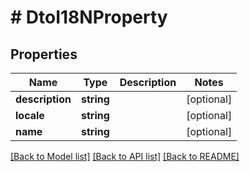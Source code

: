 # # DtoI18NProperty

## Properties

Name | Type | Description | Notes
------------ | ------------- | ------------- | -------------
**description** | **string** |  | [optional]
**locale** | **string** |  | [optional]
**name** | **string** |  | [optional]

[[Back to Model list]](../../README.md#models) [[Back to API list]](../../README.md#endpoints) [[Back to README]](../../README.md)
